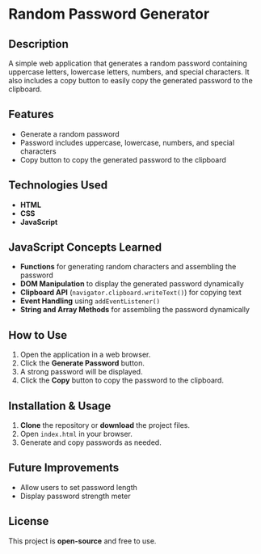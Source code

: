 # Random Password Generator

## Description
A simple web application that generates a random password containing uppercase letters, lowercase letters, numbers, and special characters. It also includes a copy button to easily copy the generated password to the clipboard.

## Features
- Generate a random password
- Password includes uppercase, lowercase, numbers, and special characters
- Copy button to copy the generated password to the clipboard

## Technologies Used
- **HTML**
- **CSS**
- **JavaScript**

## JavaScript Concepts Learned
- **Functions** for generating random characters and assembling the password
- **DOM Manipulation** to display the generated password dynamically
- **Clipboard API** (`navigator.clipboard.writeText()`) for copying text
- **Event Handling** using `addEventListener()`
- **String and Array Methods** for assembling the password dynamically

## How to Use
1. Open the application in a web browser.
2. Click the **Generate Password** button.
3. A strong password will be displayed.
4. Click the **Copy** button to copy the password to the clipboard.

## Installation & Usage
1. **Clone** the repository or **download** the project files.
2. Open `index.html` in your browser.
3. Generate and copy passwords as needed.

## Future Improvements
- Allow users to set password length
- Display password strength meter

## License
This project is **open-source** and free to use.

